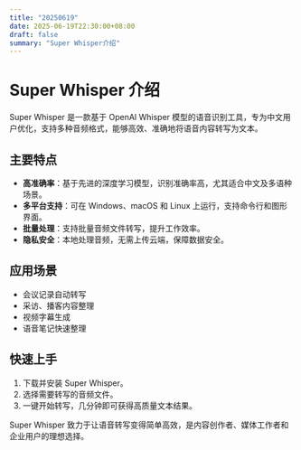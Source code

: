 ```yaml
---
title: "20250619"
date: 2025-06-19T22:30:00+08:00
draft: false
summary: "Super Whisper介绍"
---
```


# Super Whisper 介绍

Super Whisper 是一款基于 OpenAI Whisper 模型的语音识别工具，专为中文用户优化，支持多种音频格式，能够高效、准确地将语音内容转写为文本。

## 主要特点

- **高准确率**：基于先进的深度学习模型，识别准确率高，尤其适合中文及多语种场景。
- **多平台支持**：可在 Windows、macOS 和 Linux 上运行，支持命令行和图形界面。
- **批量处理**：支持批量音频文件转写，提升工作效率。
- **隐私安全**：本地处理音频，无需上传云端，保障数据安全。

## 应用场景

- 会议记录自动转写
- 采访、播客内容整理
- 视频字幕生成
- 语音笔记快速整理

## 快速上手

1. 下载并安装 Super Whisper。
2. 选择需要转写的音频文件。
3. 一键开始转写，几分钟即可获得高质量文本结果。

Super Whisper 致力于让语音转写变得简单高效，是内容创作者、媒体工作者和企业用户的理想选择。

 